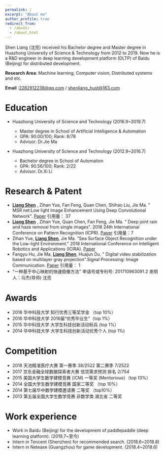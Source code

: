 ```yaml
---
permalink: /
excerpt: "About me"
author_profile: true
redirect_from: 
  - /about/
  - /about.html
---
```


Shen Liang (沈亮) received his Bachelor degree and Master degree in Huazhong University of Science & Technology from 2012 to 2019. Now he is a R&D engineer in deep learning development platform (DLTP) of Baidu (Beijing) for distributed development.

**Research Area**: Machine learning, Computer vision, Distributed systems and etc.

**Email** :2282912238@qq.com / shenliang_hust@163.com


Education
======

- Huazhong University of Science and Technology (2016.9~2019.7)
  * Master degree in School of Artificial Intelligence & Automation
  * GPA: 90.00/100;      Rank: 8/78
  * Advisor: Dr.Jie Ma
  
- Huazhong University of Science and Technology (2012.9~2016.7)
  * Bachelor degree in School of Automation
  * GPA: 90.56/100;      Rank: 2/22
  * Advisor: Dr.Xi Li

Research & Patent
======

- <u>**Liang Shen**</u> , Zihan Yue, Fan Feng, Quan Chen, Shihao Liu, Jie Ma. " MSR net:Low light Image Enhancement Using Deep Convolutional Network". [Paper](https://arxiv.org/pdf/1711.02488) 引用量： 37
- <u>**Liang Shen**</u> , Zihan Yue, Quan Chen, Fan Feng, Jie Ma. " Deep joint rain and haze removal from single images". 2018 24th International Conference on Pattern Recognition (ICPR). [Paper](https://ieeexplore.ieee.org/abstract/document/8545729) 引用量：7
- Zihan Yue, <u>**Liang Shen**</u>, Jie Ma. "Sea Surface Object Recognition under the Low-light Environment." 2018 International
Conference on Intelligent Robotics and Applications (ICIRA). [Paper](https://link.springer.com/chapter/10.1007/978-3-319-97589-4_29) 
- Fangyu Hu, Jie Ma, <u>**Liang Shen**</u>, Huajun Du. " Digital video stabilization based on multilayer gray projection".Signal Processing: Image Communication. [Paper](https://www.sciencedirect.com/science/article/abs/pii/S0923596518301012) 引用量： 1
- "一种基于中心映射的快速稳像方法" 申请号或专利号: 201710963091.2 发明人：马杰(导师) 沈亮

Awards
======
- 2018 华中科技大学 知行优秀三等奖学金 （top 10%）
- 2016 华中科技大学 2016届“优秀毕业生”（top 1%）
- 2015 华中科技大学 大学生科技创新活动标兵 (top 1%）
- 2014 华中科技大学 大学生科技创新活动优秀个人 (top 1%)

Competition
======
- 2018 天池精准医疗大赛 第一赛季 38/2522 第二赛季 7/2522 
- 2017 京东金融全球数据探索者大赛 信贷需求预测 排名 2/754
- 2015 美国大学生数学建模竞赛 (ICM) 一等奖 (Meritorious）（top 13%）
- 2014 全国大学生数学建模竞赛 国家二等奖 （top 10%）
- 2014 第七届华中数学建模邀请赛 二等奖 （top10%）
- 2013 第五届全国大学生数学竞赛 非数学类 湖北省 二等奖

Work experience
======
- Work in Baidu (Beijing) for the development of paddlepaddle (deep learning platform). (2019.7~至今)
- Intern in Tencent (Shenzhen) for recommended search. (2018.6~2018.8)
- Intern in Netease (Guangzhou) for game development. (2018.4~2018.6)
